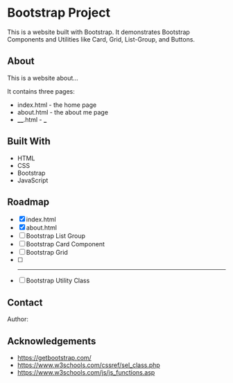 # Bootstrap Project

This is a website built with Bootstrap. It demonstrates Bootstrap Components and Utilities like Card, Grid, List-Group, and Buttons.

## About

This is a website about...

It contains three pages:

- index.html - the home page
- about.html - the about me page
- **\_\_**.html - ****\_****

## Built With

- HTML
- CSS
- Bootstrap
- JavaScript

## Roadmap

- [x] index.html
- [x] about.html
- [ ] Bootstrap List Group
- [ ] Bootstrap Card Component
- [ ] Bootstrap Grid
- [ ] ***
- [ ] Bootstrap Utility Class

## Contact

Author:

## Acknowledgements

- https://getbootstrap.com/
- https://www.w3schools.com/cssref/sel_class.php
- https://www.w3schools.com/js/js_functions.asp
